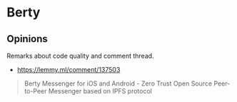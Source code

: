 # Berty

## Opinions

Remarks about code quality and comment thread.

* https://lemmy.ml/comment/137503

> Berty Messenger for iOS and Android - Zero Trust Open Source Peer-to-Peer Messenger based on IPFS protocol
